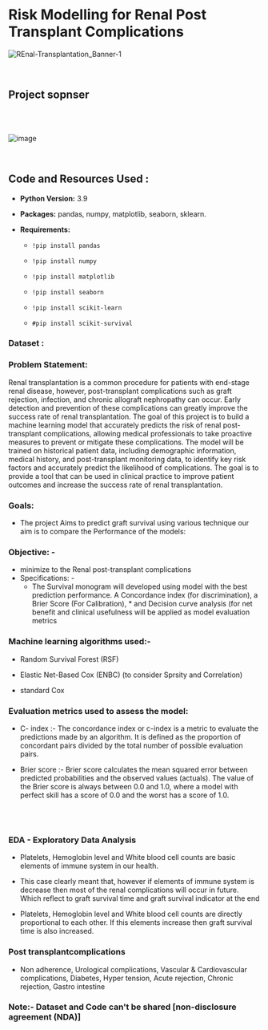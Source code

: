 # Risk Modelling for Renal Post Transplant Complications
![REnal-Transplantation_Banner-1](https://user-images.githubusercontent.com/108168115/214647915-4f90e138-6cea-4945-b19e-99dea55e74b1.png)

<br>


## Project sopnser
<br>

<br>

![image](https://user-images.githubusercontent.com/108168115/215900285-f5dbc3ce-b2eb-4f7d-b766-647748a0ecab.png)

<br>


## Code and Resources Used :

* __Python Version:__ 3.9

* __Packages:__ pandas, numpy, matplotlib, seaborn, sklearn.

* __Requirements:__  
  
  * `!pip install pandas`
  
  * `!pip install numpy`

  * `!pip install matplotlib` 

  * `!pip install seaborn`

  * `!pip install scikit-learn`

  * `#pip install scikit-survival`


### Dataset :


### Problem Statement:

Renal transplantation is a common procedure for patients with end-stage renal disease, however, post-transplant complications such as graft rejection, infection, and chronic allograft nephropathy can occur. Early detection and prevention of these complications can greatly improve the success rate of renal transplantation. The goal of this project is to build a machine learning model that accurately predicts the risk of renal post-transplant complications, allowing medical professionals to take proactive measures to prevent or mitigate these complications. The model will be trained on historical patient data, including demographic information, medical history, and post-transplant monitoring data, to identify key risk factors and accurately predict the likelihood of complications. The goal is to provide a tool that can be used in clinical practice to improve patient outcomes and increase the success rate of renal transplantation.

### Goals: 
* The project Aims to predict graft survival using various technique our aim is to compare the Performance of the models:

 
### Objective: -
* minimize to the Renal post-transplant complications
* Specifications: -
   * The Survival monogram will developed using model with the best prediction performance. A Concordance index (for discrimination), a Brier Score (For Calibration),    * and Decision curve analysis (for net benefit and clinical usefulness will be applied as model evaluation metrics
   
### Machine learning algorithms used:-

* Random Survival Forest (RSF) 

* Elastic Net-Based Cox (ENBC) (to consider Sprsity and Correlation)

* standard Cox

### Evaluation metrics used to assess the model:
 * C- index :- The concordance index or c-index is a metric to evaluate the predictions made by an algorithm. It is defined as the proportion of concordant pairs divided by the total number of possible evaluation pairs.
 
 * Brier score :-  Brier score calculates the mean squared error between predicted probabilities and the observed values (actuals). The value of the Brier score is always between 0.0 and 1.0, where a model with perfect skill has a score of 0.0 and the worst has a score of 1.0.
   
<br>
<br>
<div class="text-center">
  <img src="https://user-images.githubusercontent.com/108168115/215897245-6b9aab03-be09-4dc6-a185-c86d5584ff68.png" class="img-fluid" alt="" />
</div>


### EDA - Exploratory Data Analysis

* Platelets, Hemoglobin level and White blood cell counts are basic elements of immune system in our health.

* This case clearly meant that, however if elements of immune system is decrease then most of the renal complications will occur in future. Which reflect to graft survival time and graft survival indicator at the end

* Platelets, Hemoglobin level and White blood cell counts are directly proportional to each other. If this elements increase then graft survival time is also increased.

### Post transplantcomplications 

* Non adherence, Urological complications, Vascular & Cardiovascular complications, Diabetes, Hyper tension, Acute rejection, Chronic rejection, Gastro intestine




### Note:- Dataset and Code can't be shared [non-disclosure agreement (NDA)]
